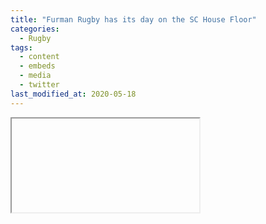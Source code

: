 ```yaml
---
title: "Furman Rugby has its day on the SC House Floor"
categories:
  - Rugby
tags:
  - content
  - embeds
  - media
  - twitter
last_modified_at: 2020-05-18
---
```


<iframe>
    src="https://news.furman.edu/2017/04/06/furman-rugby-has-its-day-on-sc-house-floor/"
</iframe>